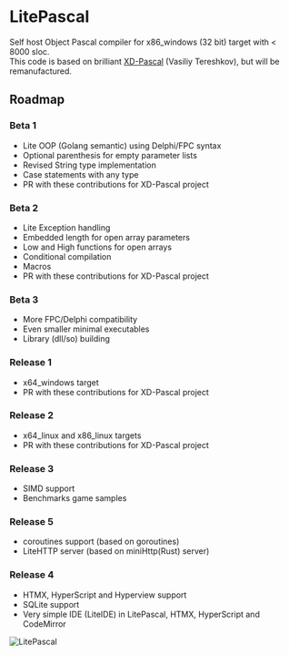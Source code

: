 # LitePascal
Self host Object Pascal compiler for x86_windows (32 bit) target with &lt; 8000 sloc.  
This code is based on brilliant [XD-Pascal](https://github.com/vtereshkov/xdpw) (Vasiliy Tereshkov), but will be remanufactured.  

## Roadmap  
### Beta 1  
- Lite OOP (Golang semantic) using Delphi/FPC syntax
- Optional parenthesis for empty parameter lists
- Revised String type implementation
- Case statements with any type
- PR with these contributions for XD-Pascal project
### Beta 2
- Lite Exception handling
- Embedded length for open array parameters
- Low and High functions for open arrays
- Conditional compilation
- Macros
- PR with these contributions for XD-Pascal project
### Beta 3
- More FPC/Delphi compatibility
- Even smaller minimal executables 
- Library (dll/so) building
### Release 1
- x64_windows target
- PR with these contributions for XD-Pascal project
### Release 2
- x64_linux and x86_linux targets
- PR with these contributions for XD-Pascal project
### Release 3
- SIMD support
- Benchmarks game samples
### Release 5
- coroutines support (based on goroutines)
- LiteHTTP server (based on miniHttp(Rust) server)
### Release 4
- HTMX, HyperScript and Hyperview support
- SQLite support
- Very simple IDE (LiteIDE) in LitePascal, HTMX, HyperScript and CodeMirror

![LitePascal](https://github.com/wanderlan/LitePascal/assets/7674584/3a8f6216-d1e0-4cfb-81ed-db86e5850c7c)
